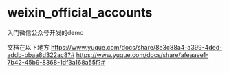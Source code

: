 # weixin_official_accounts
入门微信公众号开发的demo

文档在以下地方
https://www.yuque.com/docs/share/8e3c88a4-a399-4ded-addb-bbaa8d322ac8?#
https://www.yuque.com/docs/share/afeaaee1-7b42-45b9-8368-1df3a168a55f?#
